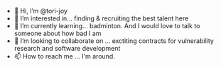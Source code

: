 - 👋 Hi, I’m @tori-joy
- 👀 I’m interested in... finding & recruiting the best talent here
- 🌱 I’m currently learning... badminton. And I would love to talk to someone about how bad I am
- 💞️ I’m looking to collaborate on ... exctiting contracts for vulnerability research and software development
- 📫 How to reach me ... I'm around.

<!---
tori-joy/tori-joy is a ✨ special ✨ repository because its `README.md` (this file) appears on your GitHub profile.
You can click the Preview link to take a look at your changes.
--->
